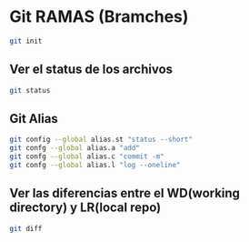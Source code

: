 # Git RAMAS (Bramches)

```sh
git init
```

## Ver el status de los archivos 
```sh
git status
```

## Git Alias
```sh
git config --global alias.st "status --short"
git confg --global alias.a "add"
git confg --global alias.c "commit -m"
git confg --global alias.l "log --oneline"
```

## Ver las diferencias entre el WD(working directory) y LR(local repo)

```sh
git diff
```

